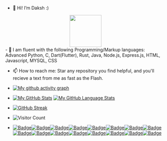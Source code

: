 - 👋 Hi! I’m Daksh :)
<div id="header" align="center">
  <img src="https://media.giphy.com/media/M9gbBd9nbDrOTu1Mqx/giphy.gif" width="100"/>
</div>
- 🌱 I am fluent with the following Programming/Markup languages:
    Advanced Python,
    C,
    Dart(Flutter),
    Rust,
    Java, 
    Node.js,
    Express.js,
    HTML, 
    Javascript, 
    MYSQL, 
    CSS
     
- 📫 How to reach me: Star any repository you find helpful, and you'll recieve a text from me as fast as the Flash.
- [![My github activity graph](https://github-readme-activity-graph.vercel.app/graph?username=frypan05&theme=react-dark)](https://github.com/frypan05/github-readme-activity-graph)

- [![My GitHub Stats](https://github-readme-stats.vercel.app/api/?username=frypan05&count_private=true&theme=tokyonight&showicons=true)]()                       [![My GitHub Language Stats](https://github-readme-stats.vercel.app/api/top-langs/?username=frypan05&langs_count=10&theme=tokyonight)]()

- [![GitHub Streak](http://github-readme-streak-stats.herokuapp.com?user=frypan05&theme=dark&background=000000)](https://git.io/streak-stats)
- ![Visitor Count](https://profile-counter.glitch.me/frypan05/count.svg)
- [![Badge](https://img.shields.io/badge/MySQL-005C84?style=for-the-badge&logo=mysql&logoColor=white)]()[![Badge](https://img.shields.io/badge/Jupyter-F37626.svg?&style=for-the-badge&logo=Jupyter&logoColor=white)]()[![Badge](https://img.shields.io/badge/Colab-F9AB00?style=for-the-badge&logo=googlecolab&color=525252)]()[![Badge](https://img.shields.io/badge/IntelliJ_IDEA-000000.svg?style=for-the-badge&logo=intellij-idea&logoColor=white)]()[![Badge](https://img.shields.io/badge/HTML5-E34F26?style=for-the-badge&logo=html5&logoColor=white)]()[![Badge](https://img.shields.io/badge/Numpy-777BB4?style=for-the-badge&logo=numpy&logoColor=white)]()[![Badge](https://img.shields.io/badge/Pandas-2C2D72?style=for-the-badge&logo=pandas&logoColor=white)]()[![Badge](https://img.shields.io/badge/Python-FFD43B?style=for-the-badge&logo=python&logoColor=blue)]()[![Badge](https://img.shields.io/badge/R-276DC3?style=for-the-badge&logo=r&logoColor=white)]()[![Badge](https://img.shields.io/badge/SciPy-654FF0?style=for-the-badge&logo=SciPy&logoColor=white)]()[![Badge](https://img.shields.io/badge/Notion-000000?style=for-the-badge&logo=notion&logoColor=white)]()[![Badge](https://img.shields.io/badge/Trello-0052CC?style=for-the-badge&logo=trello&logoColor=white)]()[![Badge](https://img.shields.io/badge/HackTheBox-111927?style=for-the-badge&logo=Hack%20The%20Box&logoColor=9FEF00)]()[![Badge](https://img.shields.io/badge/Kali_Linux-557C94?style=for-the-badge&logo=kali-linux&logoColor=white)]()[![Badge](https://img.shields.io/badge/Node.js-43853D?style=for-the-badge&logo=node.js&logoColor=white)]()[![Badge](https://img.shields.io/badge/Java-ED8B00?style=for-the-badge&logo=openjdk&logoColor=white)]()



<!---
Chizubaga/Chizubaga is a ✨ special ✨ repository because its `README.md` (this file) appears on your GitHub profile.
You can click the Preview link to take a look at your changes.
--->

